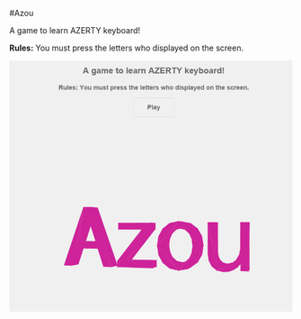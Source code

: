 #Azou

A game to learn AZERTY keyboard!

__Rules:__ You must press the letters who displayed on the screen.

[![](demo.png)](http://cedced19.github.io/azou/)